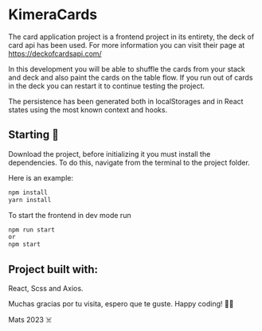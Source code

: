 # KimeraCards

The card application project is a frontend project in its entirety, the deck of card api has been used. 
For more information you can visit their page at https://deckofcardsapi.com/

In this development you will be able to shuffle the cards from your stack and deck and also paint the cards on the table flow.
If you run out of cards in the deck you can restart it to continue testing the project.

The persistence has been generated both in localStorages and in React states using the most known context and hooks.

## Starting 🚀

Download the project, before initializing it you must install the dependencies.
To do this, navigate from the terminal to the project folder.

Here is an example:

```bash
npm install
yarn install
```
To start the frontend in dev mode run
```bash
npm run start
or
npm start
```
## Project built with:

React, Scss and Axios.

Muchas gracias por tu visita, espero que te guste.
Happy coding! 👨‍💻

Mats 2023 ☠️

```
